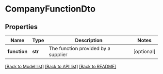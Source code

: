 # CompanyFunctionDto

## Properties
Name | Type | Description | Notes
------------ | ------------- | ------------- | -------------
**function** | **str** | The function provided by a supplier | [optional] 

[[Back to Model list]](../README.md#documentation-for-models) [[Back to API list]](../README.md#documentation-for-api-endpoints) [[Back to README]](../README.md)

